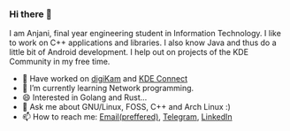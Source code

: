 ### Hi there 👋

I am Anjani, final year engineering student in Information Technology. I like to work on C++ 
applications and libraries. I also know Java and thus do a little bit of Android development. I help
out on projects of the KDE Community in my free time.

 * 📝 Have worked on [digiKam](https://digikam.org/) and [KDE Connect](https://play.google.com/store/apps/details?id=org.kde.kdeconnect_tp)
 * 🔭 I’m currently learning Network programming.
 * 😄 Interested in Golang and Rust...
 * 💬 Ask me about GNU/Linux, FOSS, C++ and Arch Linux :)
 * 📫 How to reach me: [Email(preffered)](mailto:anjanik012@gmail.com), [Telegram](https://t.me/anjanik012), [LinkedIn](https://linkedin.com/in/anjanik012)

<!--
**anjanik012/anjanik012** is a ✨ _special_ ✨ repository because its `README.md` (this file) appears on your GitHub profile.

Here are some ideas to get you started:

- 🔭 I’m currently working on ...
- 🌱 I’m currently learning ...
- 👯 I’m looking to collaborate on ...
- 🤔 I’m looking for help with ...
- 💬 Ask me about ...
- 📫 How to reach me: ...
- 😄 Pronouns: ...
- ⚡ Fun fact: ...
-->
